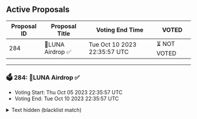 ## Active Proposals

| Proposal ID | Proposal Title | Voting End Time | VOTED |
|-------------|----------------|-----------------|-------|
| 284 | 💎LUNA Airdrop ✅ | Tue Oct 10 2023 22:35:57 UTC | ⏳ NOT VOTED |

---

### 🗳 284: 💎LUNA Airdrop ✅
- Voting Start: Thu Oct 05 2023 22:35:57 UTC
- Voting End: Tue Oct 10 2023 22:35:57 UTC

<details>
<summary>Text hidden (blacklist match)</summary>
 
</details>
